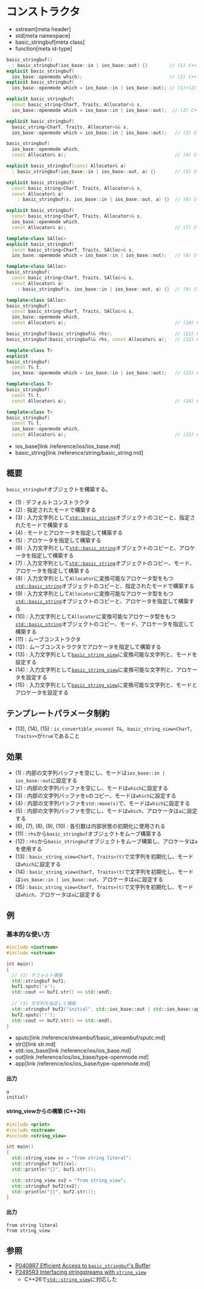 # コンストラクタ
* sstream[meta header]
* std[meta namespace]
* basic_stringbuf[meta class]
* function[meta id-type]

```cpp
basic_stringbuf()
  : basic_stringbuf(ios_base::in | ios_base::out) {}        // (1) C++11
explicit basic_stringbuf(
  ios_base::openmode which);                                // (2) C++11
explicit basic_stringbuf(
  ios_base::openmode which = ios_base::in | ios_base::out); // (1)+(2) C++03

explicit basic_stringbuf(
  const basic_string<CharT, Traits, Allocator>& s,
  ios_base::openmode which = ios_base::in | ios_base::out);  // (2) C++03

explicit basic_stringbuf(
  basic_string<CharT, Traits, Allocator>&& s,
  ios_base::openmode which = ios_base::in | ios_base::out);   // (3) C++20

basic_stringbuf(
  ios_base::openmode which,
  const Allocator& a);                                        // (4) C++20

explicit basic_stringbuf(const Allocator& a)
  : basic_stringbuf(ios_base::in | ios_base::out, a) {}       // (5) C++20

explicit basic_stringbuf(
  const basic_string<CharT, Traits, Allocator>& s,
  const Allocator& a)
    : basic_stringbuf(s, ios_base::in | ios_base::out, a) {}  // (6) C++20

explicit basic_stringbuf(
  const basic_string<CharT, Traits, Allocator>& s,
  ios_base::openmode which,
  const Allocator& a);                                        // (7) C++20

template<class SAlloc>
explicit basic_stringbuf(
  const basic_string<CharT, Traits, SAlloc>& s,
  ios_base::openmode which = ios_base::in | ios_base::out);   // (8) C++20

template<class SAlloc>
basic_stringbuf(
  const basic_string<CharT, Traits, SAlloc>& s,
  const Allocator& a)
    : basic_stringbuf(s, ios_base::in | ios_base::out, a) {}  // (9) C++20

template<class SAlloc>
basic_stringbuf(
  const basic_string<CharT, Traits, SAlloc>& s,
  ios_base::openmode which,
  const Allocator& a);                                        // (10) C++20

basic_stringbuf(basic_stringbuf&& rhs);                       // (11) C++11
basic_stringbuf(basic_stringbuf&& rhs, const Allocator& a);   // (12) C++20

template<class T>
explicit
basic_stringbuf(
  const T& t,
  ios_base::openmode which = ios_base::in | ios_base::out);   // (13) C++26

template<class T>
basic_stringbuf(
  const T& t,
  const Allocator& a);                                        // (14) C++26

template<class T>
basic_stringbuf(
  const T& t,
  ios_base::openmode which,
  const Allocator& a);                                        // (15) C++26
```
* ios_base[link /reference/ios/ios_base.md]
* basic_string[link /reference/string/basic_string.md]

## 概要
`basic_stringbuf`オブジェクトを構築する。

- (1) : デフォルトコンストラクタ
- (2) : 指定されたモードで構築する
- (3) : 入力文字列として[`std::basic_string`](/reference/string/basic_string.md)オブジェクトのコピーと、指定されたモードで構築する
- (4) : モードとアロケータを指定して構築する
- (5) : アロケータを指定して構築する
- (6) : 入力文字列として[`std::basic_string`](/reference/string/basic_string.md)オブジェクトのコピーと、アロケータを指定して構築する
- (7) : 入力文字列として[`std::basic_string`](/reference/string/basic_string.md)オブジェクトのコピー、モード、アロケータを指定して構築する
- (8) : 入力文字列として`Allocator`に変換可能なアロケータ型をもつ[`std::basic_string`](/reference/string/basic_string.md)オブジェクトのコピーと、指定されたモードで構築する
- (9) : 入力文字列として`Allocator`に変換可能なアロケータ型をもつ[`std::basic_string`](/reference/string/basic_string.md)オブジェクトのコピーと、アロケータを指定して構築する
- (10) : 入力文字列として`Allocator`に変換可能なアロケータ型をもつ[`std::basic_string`](/reference/string/basic_string.md)オブジェクトのコピー、モード、アロケータを指定して構築する
- (11) : ムーブコンストラクタ
- (12) : ムーブコンストラクタでアロケータを指定して構築する
- (13) : 入力文字列として[`basic_string_view`](/reference/string_view/basic_string_view.md)に変換可能な文字列と、モードを設定する
- (14) : 入力文字列として[`basic_string_view`](/reference/string_view/basic_string_view.md)に変換可能な文字列と、アロケータを設定する
- (15) : 入力文字列として[`basic_string_view`](/reference/string_view/basic_string_view.md)に変換可能な文字列と、モードとアロケータを設定する


## テンプレートパラメータ制約
- (13), (14), (15) : `is_convertible_v<const T&, basic_string_view<CharT, Traits>>`が`true`であること


## 効果
- (1) : 内部の文字列バッファを空にし、モードは`ios_base::in | ios_base::out`に設定する
- (2) : 内部の文字列バッファを空にし、モードは`which`に設定する
- (3) : 内部の文字列バッファを`s`のコピー、モードは`which`に設定する
- (4) : 内部の文字列バッファを`std::move(s)`で、モードは`which`に設定する
- (5) : 内部の文字列バッファを空にし、モードは`which`、アロケータは`a`に設定する
- (6), (7), (8), (9), (10) : 各引数は内部状態の初期化に使用される
- (11) : `rhs`から`basic_stringbuf`オブジェクトをムーブ構築する
- (12) : `rhs`から`basic_stringbuf`オブジェクトをムーブ構築し、アロケータは`a`を使用する
- (13) : `basic_string_view<CharT, Traits>(t)`で文字列を初期化し、モードは`which`に設定する
- (14) : `basic_string_view<CharT, Traits>(t)`で文字列を初期化し、モードは`ios_base::in | ios_base::out`、アロケータは`a`に設定する
- (15) : `basic_string_view<CharT, Traits>(t)`で文字列を初期化し、モードは`which`、アロケータは`a`に設定する


## 例
### 基本的な使い方
```cpp example
#include <iostream>
#include <sstream>

int main()
{
  // (1) デフォルト構築
  std::stringbuf buf1;
  buf1.sputc('a');
  std::cout << buf1.str() << std::endl;
  
  // (3) 文字列を指定して構築
  std::stringbuf buf2("initial", std::ios_base::out | std::ios_base::app);
  buf2.sputc('!');
  std::cout << buf2.str() << std::endl;
}
```
* sputc[link /reference/streambuf/basic_streambuf/sputc.md]
* str()[link str.md]
* std::ios_base[link /reference/ios/ios_base.md]
* out[link /reference/ios/ios_base/type-openmode.md]
* app[link /reference/ios/ios_base/type-openmode.md]

#### 出力
```
a
initial!
```

#### string_viewからの構築 (C++26)
```cpp example
#include <print>
#include <sstream>
#include <string_view>

int main()
{
  std::string_view sv = "from string literal";
  std::stringbuf buf1{sv};
  std::println("{}", buf1.str());

  std::string_view sv2 = "from string_view";
  std::stringbuf buf2{sv2};
  std::println("{}", buf2.str());
}
```

#### 出力
```
from string literal
from string_view
```

## 参照
- [P0408R7 Efficient Access to `basic_stringbuf`'s Buffer](https://www.open-std.org/jtc1/sc22/wg21/docs/papers/2019/p0408r7.pdf)
- [P2495R3 Interfacing stringstreams with `string_view`](https://www.open-std.org/jtc1/sc22/wg21/docs/papers/2023/p2495r3.pdf)
    - C++26で[`std::string_view`](/reference/string_view/basic_string_view.md)に対応した
